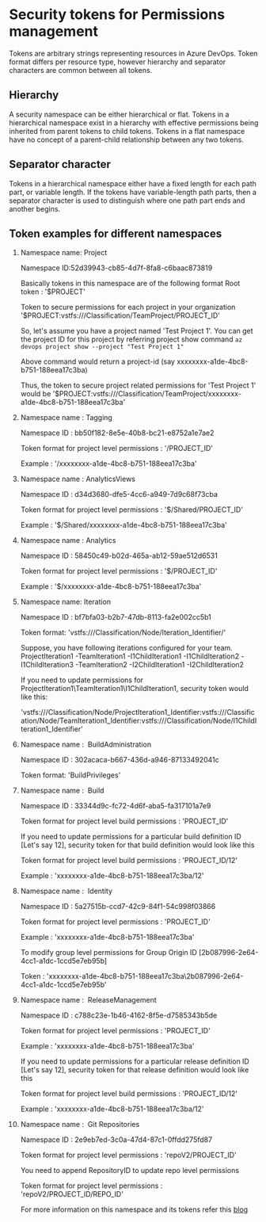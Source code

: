 # Security tokens for Permissions management

Tokens are arbitrary strings representing resources in Azure DevOps. Token format differs per resource type, however hierarchy and separator characters are common between all tokens.

## Hierarchy

A security namespace can be either hierarchical or flat.
Tokens in a hierarchical namespace exist in a hierarchy with effective permissions being inherited from parent tokens to child tokens.
Tokens in a flat namespace have no concept of a parent-child relationship between any two tokens.

## Separator character

Tokens in a hierarchical namespace either have a fixed length for each path part, or variable length.
If the tokens have variable-length path parts, then a separator character is used to distinguish where one path part ends and another begins.

## Token examples for different namespaces

1. Namespace name: Project

    Namespace ID:52d39943-cb85-4d7f-8fa8-c6baac873819

    Basically tokens in this namespace are of the following format
    Root token : '$PROJECT'

    Token to secure permissions for each project in your organization
    '$PROJECT:vstfs:///Classification/TeamProject/PROJECT_ID'

    So, let's assume you have a project named 'Test Project 1'.
    You can get the project ID for this project by referring project show command
    `az devops project show --project "Test Project 1"`

    Above command would return a project-id (say xxxxxxxx-a1de-4bc8-b751-188eea17c3ba)

    Thus, the token to secure project related permissions for 'Test Project 1' would be
    '$PROJECT:vstfs:///Classification/TeamProject/xxxxxxxx-a1de-4bc8-b751-188eea17c3ba'

1. Namespace name : Tagging

   Namespace ID : bb50f182-8e5e-40b8-bc21-e8752a1e7ae2

   Token format for project level permissions : '/PROJECT_ID'

   Example : '/xxxxxxxx-a1de-4bc8-b751-188eea17c3ba'

1. Namespace name : AnalyticsViews

   Namespace ID : d34d3680-dfe5-4cc6-a949-7d9c68f73cba

   Token format for project level permissions : '$/Shared/PROJECT_ID'

   Example : '$/Shared/xxxxxxxx-a1de-4bc8-b751-188eea17c3ba'

1. Namespace name : Analytics

   Namespace ID : 58450c49-b02d-465a-ab12-59ae512d6531

   Token format for project level permissions : '$/PROJECT_ID'

   Example : '$/xxxxxxxx-a1de-4bc8-b751-188eea17c3ba'

1. Namespace name: Iteration

   Namespace ID : bf7bfa03-b2b7-47db-8113-fa2e002cc5b1

   Token format: 'vstfs:///Classification/Node/Iteration_Identifier/'

   Suppose, you have following iterations configured for your team.
   ProjectIteration1
    -TeamIteration1
        -I1ChildIteration1
        -I1ChildIteration2
        -I1ChildIteration3
    -TeamIteration2
        -I2ChildIteration1
        -I2ChildIteration2

   If you need to update permissions for ProjectIteration1\TeamIteration1\I1ChildIteration1, security token would like this:

   'vstfs:///Classification/Node/ProjectIteration1_Identifier:vstfs:///Classification/Node/TeamIteration1_Identifier:vstfs:///Classification/Node/I1ChildIteration1_Identifier'

1. Namespace name :  BuildAdministration

   Namespace ID : 302acaca-b667-436d-a946-87133492041c

   Token format: 'BuildPrivileges'

1. Namespace name :  Build

   Namespace ID : 33344d9c-fc72-4d6f-aba5-fa317101a7e9

   Token format for project level build permissions : 'PROJECT_ID'

   If you need to update permissions for a particular build definition ID [Let's say 12], security token for that build definition would look like this

   Token format for project level build permissions : 'PROJECT_ID/12'

   Example : 'xxxxxxxx-a1de-4bc8-b751-188eea17c3ba/12'

1. Namespace name :  Identity

   Namespace ID : 5a27515b-ccd7-42c9-84f1-54c998f03866

   Token format for project level permissions : 'PROJECT_ID'

   Example : 'xxxxxxxx-a1de-4bc8-b751-188eea17c3ba'

   To modify group level permissions for Group Origin ID [2b087996-2e64-4cc1-a1dc-1ccd5e7eb95b]

   Token : 'xxxxxxxx-a1de-4bc8-b751-188eea17c3ba\2b087996-2e64-4cc1-a1dc-1ccd5e7eb95b'

1. Namespace name :  ReleaseManagement

   Namespace ID : c788c23e-1b46-4162-8f5e-d7585343b5de

   Token format for project level permissions : 'PROJECT_ID'

   Example : 'xxxxxxxx-a1de-4bc8-b751-188eea17c3ba'

   If you need to update permissions for a particular release definition ID [Let's say 12], security token for that release definition would look like this

   Token format for project level build permissions : 'PROJECT_ID/12'

   Example : 'xxxxxxxx-a1de-4bc8-b751-188eea17c3ba/12'

1. Namespace name :  Git Repositories

   Namespace ID : 2e9eb7ed-3c0a-47d4-87c1-0ffdd275fd87

   Token format for project level permissions : 'repoV2/PROJECT_ID'

   You need to append RepositoryID to update repo level permissions

   Token format for project level permissions : 'repoV2/PROJECT_ID/REPO_ID'

   For more information on this namespace and its tokens refer this [blog](https://devblogs.microsoft.com/devops/git-repo-tokens-for-the-security-service/)

